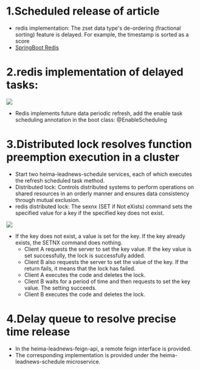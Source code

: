 # 1.Scheduled release of article
* redis implementation: The zset data type's de-ordering (fractional sorting) feature is delayed. For example, the timestamp is sorted as a score
* [SpringBoot Redis](redis.java)

# 2.redis implementation of delayed tasks:
![](/resources/delayTask.png)

* Redis implements future data periodic refresh, add the enable task scheduling annotation in the boot class: @EnableScheduling

# 3.Distributed lock resolves function preemption execution in a cluster
* Start two heima-leadnews-schedule services, each of which executes the refresh scheduled task method.
* Distributed lock: Controls distributed systems to perform operations on shared resources in an orderly manner and ensures data consistency through mutual exclusion.
* redis distributed lock: The sexnx (SET if Not eXists) command sets the specified value for a key if the specified key does not exist.

![](/resources/distributedLock.png)

* If the key does not exist, a value is set for the key. If the key already exists, the SETNX command does nothing.
    - Client A requests the server to set the key value. If the key value is set successfully, the lock is successfully added.
    - Client B also requests the server to set the value of the key. If the return fails, it means that the lock has failed.
    - Client A executes the code and deletes the lock.
    - Client B waits for a period of time and then requests to set the key value. The setting succeeds.
    - Client B executes the code and deletes the lock.

# 4.Delay queue to resolve precise time release
* In the heima-leadnews-feign-api, a remote feign interface is provided.
* The corresponding implementation is provided under the heima-leadnews-schedule microservice.